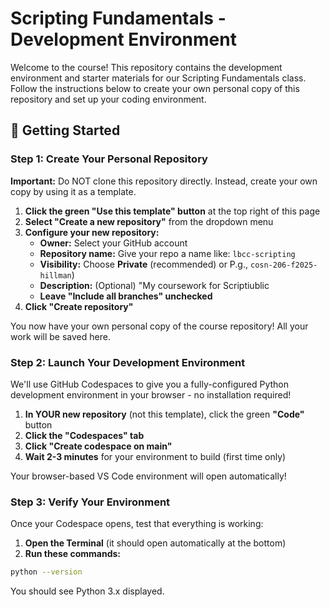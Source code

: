 # Scripting Fundamentals - Development Environment

Welcome to the course! This repository contains the development environment and starter materials for our Scripting Fundamentals class. Follow the instructions below to create your own personal copy of this repository and set up your coding environment.

## 🚀 Getting Started

### Step 1: Create Your Personal Repository

**Important:** Do NOT clone this repository directly. Instead, create your own copy by using it as a template.

1. **Click the green "Use this template" button** at the top right of this page
2. **Select "Create a new repository"** from the dropdown menu
3. **Configure your new repository:**
   - **Owner:** Select your GitHub account
   - **Repository name:** Give your repo a name like: `lbcc-scripting`
   - **Visibility:** Choose **Private** (recommended) or P.g., `cosn-206-f2025-hillman`)
   - **Description:** (Optional) "My coursework for Scriptiublic
   - **Leave "Include all branches" unchecked**
4. **Click "Create repository"**

You now have your own personal copy of the course repository! All your work will be saved here.

### Step 2: Launch Your Development Environment

We'll use GitHub Codespaces to give you a fully-configured Python development environment in your browser - no installation required!

1. **In YOUR new repository** (not this template), click the green **"Code"** button
2. **Click the "Codespaces" tab**
3. **Click "Create codespace on main"**
4. **Wait 2-3 minutes** for your environment to build (first time only)

Your browser-based VS Code environment will open automatically!

### Step 3: Verify Your Environment

Once your Codespace opens, test that everything is working:

1. **Open the Terminal** (it should open automatically at the bottom)
2. **Run these commands:**

```bash
python --version
```

You should see Python 3.x displayed.
